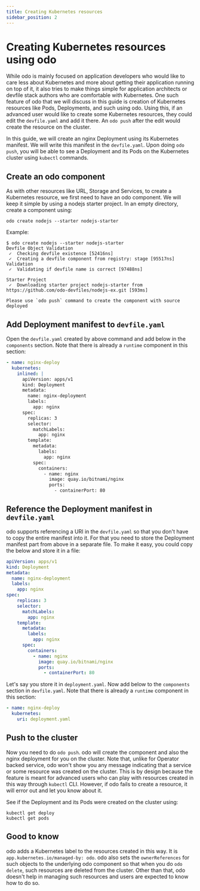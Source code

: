 ```yaml
---
title: Creating Kubernetes resources
sidebar_position: 2
---
```

# Creating Kubernetes resources using odo

While odo is mainly focused on application developers who would like to care less about Kubernetes and more about getting their application running on top of it, it also tries to make things simple for application architects or devfile stack authors who are comfortable with Kubernetes. One such feature of odo that we will discuss in this guide is creation of Kubernetes resources like Pods, Deployments, and such using odo. Using this, if an advanced user would like to create some Kubernetes resources, they could edit the `devfile.yaml` and add it there. An `odo push` after the edit would create the resource on the cluster.

In this guide, we will create an nginx Deployment using its Kubernetes manifest. We will write this manifest in the `devfile.yaml`. Upon doing `odo push`, you will be able to see a Deployment and its Pods on the Kubernetes cluster using `kubectl` commands.

## Create an odo component

As with other resources like URL, Storage and Services, to create a Kubernetes resource, we first need to have an odo component. We will keep it simple by using a nodejs starter project. In an empty directory, create a component using:
```shell
odo create nodejs --starter nodejs-starter
```
Example:
```shell
$ odo create nodejs --starter nodejs-starter
Devfile Object Validation
 ✓  Checking devfile existence [52416ns]
 ✓  Creating a devfile component from registry: stage [95517ns]
Validation
 ✓  Validating if devfile name is correct [97488ns]

Starter Project
 ✓  Downloading starter project nodejs-starter from https://github.com/odo-devfiles/nodejs-ex.git [593ms]

Please use `odo push` command to create the component with source deployed
```

## Add Deployment manifest to `devfile.yaml`

Open the `devfile.yaml` created by above command and add below in the `components` section. Note that there is already a `runtime` component in this section:
```yaml
- name: nginx-deploy
  kubernetes:
    inlined: |
      apiVersion: apps/v1
      kind: Deployment
      metadata:
        name: nginx-deployment
        labels:
          app: nginx
      spec:
        replicas: 3
        selector:
          matchLabels:
            app: nginx
        template:
          metadata:
            labels:
              app: nginx
          spec:
            containers:
              - name: nginx
                image: quay.io/bitnami/nginx
                ports:
                  - containerPort: 80
```

## Reference the Deployment manifest in `devfile.yaml`

odo supports referencing a URI in the `devfile.yaml` so that you don't have to copy the entire manifest into it. For that you need to store the Deployment manifest part from above in a separate file. To make it easy, you could copy the below and store it in a file:

```yaml
apiVersion: apps/v1
kind: Deployment
metadata:
  name: nginx-deployment
  labels:
    app: nginx
spec:
    replicas: 3
    selector:
      matchLabels:
        app: nginx
    template:
      metadata:
        labels:
          app: nginx
      spec:
        containers:
          - name: nginx
            image: quay.io/bitnami/nginx
            ports:
              - containerPort: 80
```

Let's say you store it in `deployment.yaml`. Now add below to the `components` section in `devfile.yaml`. Note that there is already a `runtime` component in this section:

```yaml
- name: nginx-deploy
  kubernetes:
    uri: deployment.yaml
```
## Push to the cluster

Now you need to do `odo push`. odo will create the component and also the nginx deployment for you on the cluster. Note that, unlike for Operator backed service, odo won't show you any message indicating that a service or some resource was created on the cluster. This is by design because the feature is meant for advanced users who can play with resources created in this way through `kubectl` CLI. However, if odo fails to create a resource, it will error out and let you know about it.

See if the Deployment and its Pods were created on the cluster using:
```shell
kubectl get deploy
kubectl get pods
```

## Good to know

odo adds a Kubernetes label to the resources created in this way. It is `app.kubernetes.io/managed-by: odo`. odo also sets the `ownerReferences` for such objects to the underlying odo component so that when you do `odo delete`, such resources are deleted from the cluster. Other than that, odo doesn't help in managing such resources and users are expected to know how to do so.